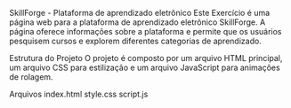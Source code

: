 SkillForge - Plataforma de aprendizado eletrônico
Este Exercício é uma página web para a plataforma de aprendizado eletrônico SkillForge. A página oferece informações sobre a plataforma e permite que os usuários pesquisem cursos e explorem diferentes categorias de aprendizado.

Estrutura do Projeto
O projeto é composto por um arquivo HTML principal, um arquivo CSS para estilização e um arquivo JavaScript para animações de rolagem.

Arquivos
index.html
style.css
script.js
